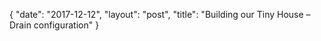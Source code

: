{
   "date": "2017-12-12",
   "layout": "post",
   "title": "Building our Tiny House – Drain configuration"
}

